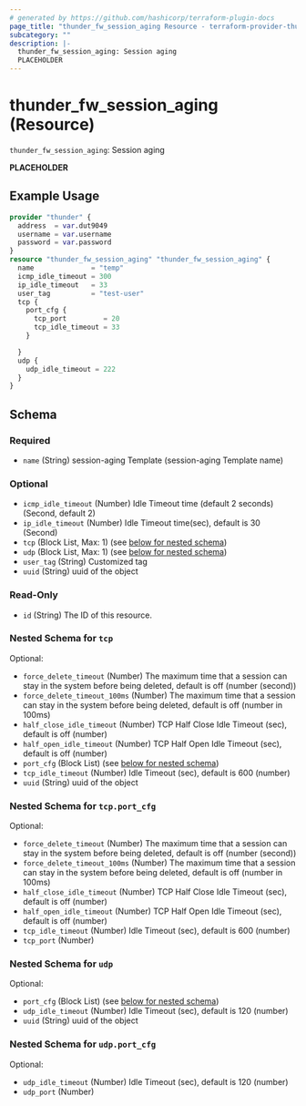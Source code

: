 ```yaml
---
# generated by https://github.com/hashicorp/terraform-plugin-docs
page_title: "thunder_fw_session_aging Resource - terraform-provider-thunder"
subcategory: ""
description: |-
  thunder_fw_session_aging: Session aging
  PLACEHOLDER
---
```


# thunder_fw_session_aging (Resource)

`thunder_fw_session_aging`: Session aging

__PLACEHOLDER__

## Example Usage

```terraform
provider "thunder" {
  address  = var.dut9049
  username = var.username
  password = var.password
}
resource "thunder_fw_session_aging" "thunder_fw_session_aging" {
  name              = "temp"
  icmp_idle_timeout = 300
  ip_idle_timeout   = 33
  user_tag          = "test-user"
  tcp {
    port_cfg {
      tcp_port         = 20
      tcp_idle_timeout = 33
    }

  }
  udp {
    udp_idle_timeout = 222
  }
}
```

<!-- schema generated by tfplugindocs -->
## Schema

### Required

- `name` (String) session-aging Template (session-aging Template name)

### Optional

- `icmp_idle_timeout` (Number) Idle Timeout time (default 2 seconds) (Second, default 2)
- `ip_idle_timeout` (Number) Idle Timeout time(sec), default is 30 (Second)
- `tcp` (Block List, Max: 1) (see [below for nested schema](#nestedblock--tcp))
- `udp` (Block List, Max: 1) (see [below for nested schema](#nestedblock--udp))
- `user_tag` (String) Customized tag
- `uuid` (String) uuid of the object

### Read-Only

- `id` (String) The ID of this resource.

<a id="nestedblock--tcp"></a>
### Nested Schema for `tcp`

Optional:

- `force_delete_timeout` (Number) The maximum time that a session can stay in the system before being deleted, default is off (number (second))
- `force_delete_timeout_100ms` (Number) The maximum time that a session can stay in the system before being deleted, default is off (number in 100ms)
- `half_close_idle_timeout` (Number) TCP Half Close Idle Timeout (sec), default is off (number)
- `half_open_idle_timeout` (Number) TCP Half Open Idle Timeout (sec), default is off (number)
- `port_cfg` (Block List) (see [below for nested schema](#nestedblock--tcp--port_cfg))
- `tcp_idle_timeout` (Number) Idle Timeout (sec), default is 600 (number)
- `uuid` (String) uuid of the object

<a id="nestedblock--tcp--port_cfg"></a>
### Nested Schema for `tcp.port_cfg`

Optional:

- `force_delete_timeout` (Number) The maximum time that a session can stay in the system before being deleted, default is off (number (second))
- `force_delete_timeout_100ms` (Number) The maximum time that a session can stay in the system before being deleted, default is off (number in 100ms)
- `half_close_idle_timeout` (Number) TCP Half Close Idle Timeout (sec), default is off (number)
- `half_open_idle_timeout` (Number) TCP Half Open Idle Timeout (sec), default is off (number)
- `tcp_idle_timeout` (Number) Idle Timeout (sec), default is 600 (number)
- `tcp_port` (Number)



<a id="nestedblock--udp"></a>
### Nested Schema for `udp`

Optional:

- `port_cfg` (Block List) (see [below for nested schema](#nestedblock--udp--port_cfg))
- `udp_idle_timeout` (Number) Idle Timeout (sec), default is 120 (number)
- `uuid` (String) uuid of the object

<a id="nestedblock--udp--port_cfg"></a>
### Nested Schema for `udp.port_cfg`

Optional:

- `udp_idle_timeout` (Number) Idle Timeout (sec), default is 120 (number)
- `udp_port` (Number)


